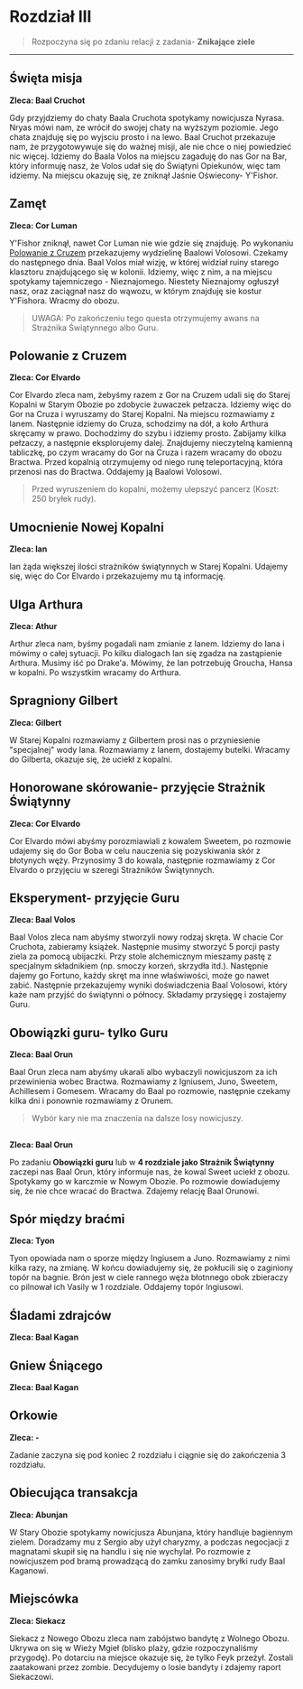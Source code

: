 # Rozdział III
>  Rozpoczyna się po zdaniu relacji z zadania- **Znikające ziele**
------

## Święta misja ##

**Zleca: Baal Cruchot**

Gdy przyjdziemy do chaty Baala Cruchota spotykamy nowicjusza Nyrasa. Nryas mówi nam, ze wrócił do swojej chaty na wyższym poziomie. Jego chata znajduję się po wyjsciu prosto i na lewo.  Baal Cruchot przekazuje nam, że przygotowywuje się do ważnej misji, ale nie chce o niej powiedzieć nic więcej. Idziemy do Baala Volos na miejscu zagaduję do nas Gor na  Bar, który informuję nasz, że Volos udał się do Świątyni Opiekunów, więc tam idziemy. Na miejscu okazuję się, ze zniknął Jaśnie Oświecony- Y'Fishor. 

## Zamęt ##

**Zleca: Cor Luman**

Y'Fishor zniknął, nawet Cor Luman nie wie gdzie się znajduję. Po wykonaniu [Polowanie z Cruzem](#Polowanie-z-Cruzem) przekazujemy wydzielinę Baalowi Volosowi. Czekamy do następnego dnia. Baal Volos miał wizję, w której widział ruiny starego klasztoru znajdującego się w kolonii. Idziemy, więc z nim, a na miejscu spotykamy tajemniczego - Nieznajomego. Niestety Nieznajomy ogłuszył nasz, oraz zaciągnał nasz do wąwozu, w którym znajduję sie kostur Y'Fishora. Wracmy do obozu.

> UWAGA: Po zakończeniu tego questa otrzymujemy awans na Strażnika Świątynnego albo Guru.

## Polowanie z Cruzem ##
 
**Zleca: Cor Elvardo**

Cor Elvardo zleca nam, żebyśmy razem z Gor na Cruzem udali się do Starej Kopalni w Starym Obozie po zdobycie żuwaczek pełzacza. Idziemy więc do Gor na Cruza i wyruszamy do Starej Kopalni. Na miejscu rozmawiamy z Ianem. Następnie idziemy do Cruza, schodzimy na dół, a koło Arthura skręcamy w prawo. Dochodzimy do szybu i idziemy prosto. Zabijamy kilka pełzaczy, a następnie eksplorujemy dalej. Znajdujemy nieczytelną kamienną tabliczkę, po czym wracamy do Gor na Cruza i razem wracamy do obozu Bractwa. Przed kopalnią otrzymujemy od niego runę teleportacyjną, która przenosi nas do Bractwa. Oddajemy ją Baalowi Volosowi.

> Przed wyruszeniem do kopalni, możemy ulepszyć pancerz (Koszt: 250 bryłek rudy).

## Umocnienie Nowej Kopalni ##

**Zleca: Ian**

Ian żąda większej ilości strażników świątynnych w Starej Kopalni. Udajemy się, więc do Cor Elvardo i przekazujemy mu tą informację.

## Ulga Arthura ##

**Zleca: Athur**

Arthur zleca nam, byśmy pogadali nam zmianie z Ianem. Idziemy do Iana i mówimy o całej sytuacji. Po kilku dialogach Ian się zgadza na zastąpienie Arthura. Musimy iść po Drake'a. Mówimy, że Ian potrzebuję Groucha, Hansa w kopalni. Po wszystkim wracamy do Arthura. 

## Spragniony Gilbert ##

**Zleca: Gilbert**

W Starej Kopalni rozmawiamy z Gilbertem prosi nas o przyniesienie "specjalnej" wody Iana. Rozmawiamy z Ianem, dostajemy butelki. Wracamy do Gilberta, okazuje się, że uciekł z kopalni.
 
## Honorowane skórowanie- przyjęcie Strażnik Świątynny ##

 **Zleca: Cor Elvardo**

Cor Elvardo mówi abyśmy porozmiawiali z kowalem Sweetem, po rozmowie udajemy się do Gor Boba w celu nauczenia się pozyskiwania skór z błotynych węży. Przynosimy 3 do kowala, następnie rozmawiamy z Cor Elvardo o przyjęciu w szeregi Strażników Świątynnych.

## Eksperyment- przyjęcie Guru ##

**Zleca: Baal Volos**

Baal Volos zleca nam abyśmy stworzyli nowy rodzaj skręta. W chacie Cor Cruchota, zabieramy książek. Następnie musimy stworzyć 5 porcji pasty ziela za pomocą ubijaczki. Przy stole alchemicznym mieszamy pastę z specjalnym składnikiem (np. smoczy korzeń, skrzydła itd.). Następnie dajemy go Fortuno, każdy skręt ma inne właświwości, może go nawet zabić. Następnie przekazujemy wyniki doświadczenia Baal Volosowi, który każe nam przyjść do świątynni o północy. Składamy przysięgę i zostajemy Guru.

## Obowiązki guru- tylko Guru ##

**Zleca: Baal Orun**

Baal Orun zleca nam abyśmy ukarali albo wybaczyli nowicjuszom za ich przewinienia wobec Bractwa. Rozmawiamy z Igniusem, Juno, Sweetem, Achillesem i Gomesem. Wracamy do Baal po rozmowie, następnie czekamy kilka dni i ponownie rozmawiamy z Orunem. 

> Wybór kary nie ma znaczenia na dalsze losy nowicjuszy. 

##  ##

**Zleca: Baal Orun**

Po zadaniu **Obowiązki guru** lub w **4 rozdziale jako Strażnik Świątynny** zaczepi nas Baal Orun, który informuje nas, że kowal Sweet uciekł z obozu. Spotykamy go w karczmie w Nowym Obozie. Po rozmowie dowiadujemy się, że nie chce wracać do Bractwa. Zdajemy relację Baal Orunowi. 

## Spór między braćmi ##

**Zleca: Tyon**

Tyon opowiada nam o sporze między Ingiusem a Juno. Rozmawiamy z nimi kilka razy, na zmianę. W końcu dowiadujemy się, że pokłucili się o zaginiony topór na bagnie. Brón jest w ciele rannego węża błotnnego obok zbieraczy co pilnował ich Vasily w 1 rozdziale. Oddajemy topór Ingiusowi. 

## Śladami zdrajców ##

**Zleca: Baal Kagan**



## Gniew Śniącego ##

**Zleca: Baal Kagan**



## Orkowie ##

**Zleca: -**

Zadanie zaczyna się pod koniec 2 rozdziału i ciągnie się do zakończenia 3 rozdziału.

## Obiecująca transakcja ##

**Zleca: Abunjan**

W Stary Obozie spotykamy nowicjusza Abunjana, który handluje bagiennym zielem. Doradzamy mu z Sergio aby użył charyzmy, a podczas negocjacji z magnatami skupił się na handlu i się nie wychylał. Po rozmowie z nowicjuszem pod bramą prowadzącą do zamku zanosimy bryłki rudy Baal Kaganowi. 

## Miejscówka ##

**Zleca: Siekacz**

Siekacz z Nowego Obozu zleca nam zabójstwo bandytę z Wolnego Obozu. Ukrywa on się w Wieży Mgieł (blisko plaży, gdzie rozpoczynaliśmy przygodę). Po dotarciu na miejsce okazuje się, że tylko Feyk przeżył. Zostali zaatakowani przez zombie. Decydujemy o losie bandyty i zdajemy raport Siekaczowi.
